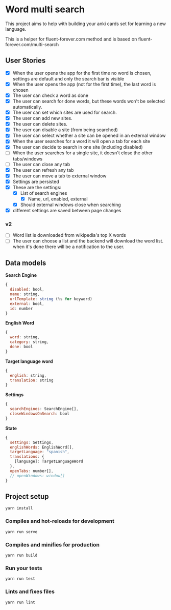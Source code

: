# Word multi search

This project aims to help with building your anki cards set for learning a new language.

This is a helper for fluent-forever.com method and is based on fluent-forever.com/multi-search

## User Stories

- [x] When the user opens the app for the first time no word is chosen, settings are default and only the search bar is visible
- [x] When the user opens the app (not for the first time), the last word is chosen
- [x] The user can check a word as done
- [x] The user can search for done words, but these words won't be selected automatically.
- [x] The user can set which sites are used for search.
- [x] The user can add new sites.
- [x] The user can delete sites.
- [x] The user can disable a site (from being searched)
- [x] The user can select whether a site can be opened in an external window
- [x] When the user searches for a word it will open a tab for each site
- [x] The user can decide to search in one site (including disabled)
- [ ] When the user searches for a single site, it doesn't close the other tabs/windows
- [ ] The user can close any tab
- [x] The user can refresh any tab
- [x] The user can move a tab to external window
- [x] Settings are persisted
- [x] These are the settings:
  - [x] List of search engines
    - [x] Name, url, enabled, external
  - [x] Should external windows close when searching
- [x] different settings are saved between page changes

### v2

- [ ] Word list is downloaded from wikipedia's top X words
- [ ] The user can choose a list and the backend will download the word list. when it's done there will be a notification to the user.

## Data models

**Search Engine**

```js
{
  disabled: bool,
  name: string,
  urlTemplate: string (%s for keyword)
  external: bool,
  id: number
}
```

**English Word**

```js
{
  word: string,
  category: string,
  done: bool
}
```

**Target language word**

```js
{
  english: string,
  translation: string
}
```

**Settings**

```js
{
  searchEngines: SearchEngine[],
  closeWindowsOnSearch: bool
}
```

**State**

```js
{
  settings: Settings,
  englishWords: EnglishWord[],
  targetLanguage: "spanish",
  translations: {
    [language]: TargetLanguageWord
  },
  openTabs: number[],
  // openWindows: window[]
}
```

## Project setup

```
yarn install
```

### Compiles and hot-reloads for development

```
yarn run serve
```

### Compiles and minifies for production

```
yarn run build
```

### Run your tests

```
yarn run test
```

### Lints and fixes files

```
yarn run lint
```
